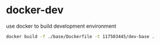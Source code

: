 # docker-dev

use docker to build development environment

```sh
docker build -f ./base/Dockerfile -t 117503445/dev-base .
```

